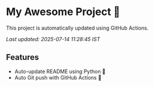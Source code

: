 # My Awesome Project 🚀

This project is automatically updated using GitHub Actions.

_Last updated: 2025-07-14 11:28:45 IST_

## Features
- Auto-update README using Python 🐍
- Auto Git push with GitHub Actions 🤖
